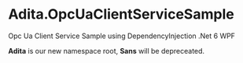 # Adita.OpcUaClientServiceSample
Opc Ua Client Service Sample using DependencyInjection .Net 6 WPF

**Adita** is our new namespace root, **Sans** will be depreceated.
